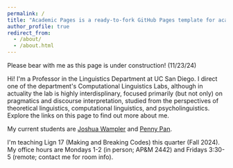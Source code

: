 ```yaml
---
permalink: /
title: "Academic Pages is a ready-to-fork GitHub Pages template for academic personal websites"
author_profile: true
redirect_from: 
  - /about/
  - /about.html
---
```


Please bear with me as this page is under construction! (11/23/24) 

Hi!  I'm a Professor in the Linguistics Department at UC San Diego.  I direct one of the department's Computational Linguistics Labs, although in actuality the lab is highly interdisplinary, focused primarily (but not only) on pragmatics and discourse interpretation, studied from the perspectives of theoretical linguistics, computational linguistics, and psycholinguistics. Explore the links on this page to find out more about me.

My current students are <a HREF="https://sites.google.com/ucsd.edu/joshuawampler">Joshua Wampler</a> and <a href="https://pennydy.github.io/">Penny Pan</a>. 

I'm teaching Lign 17 (Making and Breaking Codes) this quarter (Fall 2024). My office hours are Mondays 1-2 (in person; AP&M 2442) and Fridays 3:30-5 (remote; contact me for room info).  
